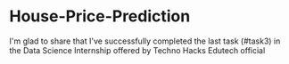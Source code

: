 # House-Price-Prediction
I'm glad to share that I've successfully completed the last task (#task3) in the Data Science Internship offered by Techno Hacks Edutech official 
